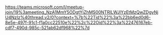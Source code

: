 https://teams.microsoft.com/l/meetup-join/19%3ameeting_NzA1MmY5ODgtYjZhMS00NTRlLWJlYzEtMzQwZDgyNjU4NzIz%40thread.v2/0?context=%7b%22Tid%22%3a%22bb6ed0d6-8e5e-497f-91c1-f1a0cc22510e%22%2c%22Oid%22%3a%22476167eb-cdf7-490d-985c-521ab62df968%22%7d
